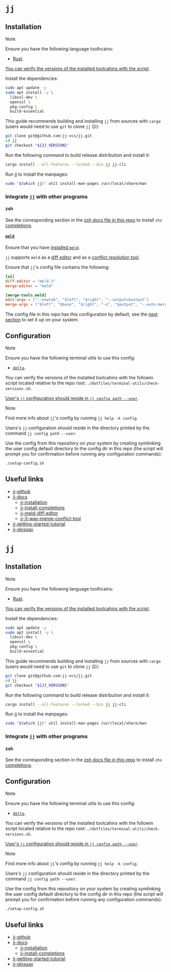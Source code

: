 # `jj`

## Installation

> [!NOTE]
>
> Ensure you have the following language toolhcains:
> - [Rust](../../system-setup/toolchains/rust/README.md).
>
> [You can verify the versions of the installed toolcahins with the script](../../system-setup/toolchains/README.md#verify-versions-of-the-installed-toolchains).

Install the dependencies:

```bash
sudo apt update -y
sudo apt install -y \
  libssl-dev \
  openssl \
  pkg-config \
  build-essential
```

This guide recommends building and installing `jj` from sources with `cargo` (users would need to use `git` to clone `jj` 😉):

```bash
git clone git@github.com:jj-vcs/jj.git
cd jj
git checkout "${JJ_VERSION}"
```

Run the following command to build release distribution and install it:

```bash
cargo install --all-features --locked --bin jj jj-cli
```

Run jj to install the manpages:

```bash
sudo "$(which jj)" util install-man-pages /usr/local/share/man
```

### Integrate `jj` with other programs

#### zsh

See the corresponding section in the [zsh docs file in this repo](../../zsh/README.md#jj) to install `zhs` [completions][jj-install-completions].

#### [`meld`](../../gui/meld/README.md)

Ensure that you have [installed `meld`](../../gui/meld/README.md#installation).

`jj` supports `meld` as a [diff editor][jj-meld-diff-editor] and as a [conflict resolution tool][jj-3-way-merge-conflict-tool].

Ensure that `jj`'s config file contains the following:

```toml
[ui]
diff-editor = "meld-3"
merge-editor = "meld"

[merge-tools.meld]
edit-args = ["--newtab", "$left", "$right", "--output=$output"]
merge-args = ["$left", "$base", "$right", "-o", "$output", "--auto-merge"]
```

The config file in this repo has this configuration by default, see the [next section](#configuration) to set it up on your system.

## Configuration

> [!NOTE]
>
> Ensure you have the following terminal utils to use this config:
> - [`delta`](../terminal-utils/delta/README.md).
>
> You can verify the versions of the installed toolcahins with the followin script located relative to the repo root: `./dotfiles/terminal-utils/check-versions.sh`.

[User's `jj` configuration should reside in `jj config path --user`](https://git-scm.com/docs/git-config#Documentation/git-config.txt---global).

> [!NOTE]
>
> Find more info about `jj`'s config by running `jj help -k config`.

Users's `jj` configuration should reside in the directory printed by the command `jj config path --user`.

Use the config from this repository on your system by creating symlinking the user config default directory to the config dir in this repo (the script will prompt you for confirmation before running any configuration commands):

```bash
./setup-config.sh
```

## Useful links

- [jj-github][jj-github]
- [jj-docs][jj-docs]
  - [jj-installation][jj-installation]
  - [jj-install-completions][jj-install-completions]
  - [jj-meld-diff-editor][jj-meld-diff-editor]
  - [jj-3-way-merge-conflict-tool][jj-3-way-merge-conflict-tool]
- [jj-getting-started-tutorial][jj-getting-started-tutorial]
- [jj-glossay][jj-glossay]

[jj-github]: https://github.com/jj-vcs/jj
[jj-docs]: https://jj-vcs.github.io/jj/latest/
[jj-installation]: https://jj-vcs.github.io/jj/latest/install-and-setup/
[jj-install-completions]: https://jj-vcs.github.io/jj/latest/install-and-setup/#command-line-completion
[jj-meld-diff-editor]: https://jj-vcs.github.io/jj/latest/config/#using-meld-as-a-diff-editor
[jj-3-way-merge-conflict-tool]: https://jj-vcs.github.io/jj/latest/config/#3-way-merge-tools-for-conflict-resolution
[jj-getting-started-tutorial]: https://www.youtube.com/watch?v=cZqFaMlufDY
[jj-glossay]: https://jj-vcs.github.io/jj/latest/glossary/
# `jj`

## Installation

> [!NOTE]
>
> Ensure you have the following language toolhcains:
> - [Rust](../../system-setup/toolchains/rust/README.md).
>
> [You can verify the versions of the installed toolcahins with the script](../../system-setup/toolchains/README.md#verify-versions-of-the-installed-toolchains).

Install the dependencies:

```bash
sudo apt update -y
sudo apt install -y \
  libssl-dev \
  openssl \
  pkg-config \
  build-essential
```

This guide recommends building and installing `jj` from sources with `cargo` (users would need to use `git` to clone `jj` 😉):

```bash
git clone git@github.com:jj-vcs/jj.git
cd jj
git checkout "${JJ_VERSION}"
```

Run the following command to build release distribution and install it:

```bash
cargo install --all-features --locked --bin jj jj-cli
```

Run jj to install the manpages:

```bash
sudo "$(which jj)" util install-man-pages /usr/local/share/man
```

### Integrate `jj` with other programs

#### zsh

See the corresponding section in the [zsh docs file in this repo](../../zsh/README.md#jj) to install `zhs` [completions][jj-install-completions].

## Configuration

> [!NOTE]
>
> Ensure you have the following terminal utils to use this config:
> - [`delta`](../terminal-utils/delta/README.md).
>
> You can verify the versions of the installed toolcahins with the followin script located relative to the repo root: `./dotfiles/terminal-utils/check-versions.sh`.

[User's `jj` configuration should reside in `jj config path --user`](https://git-scm.com/docs/git-config#Documentation/git-config.txt---global).

> [!NOTE]
>
> Find more info about `jj`'s config by running `jj help -k config`.

Users's `jj` configuration should reside in the directory printed by the command `jj config path --user`.

Use the config from this repository on your system by creating symlinking the user config default directory to the config dir in this repo (the script will prompt you for confirmation before running any configuration commands):

```bash
./setup-config.sh
```

## Useful links

- [jj-github][jj-github]
- [jj-docs][jj-docs]
  - [jj-installation][jj-installation]
  - [jj-install-completions][jj-install-completions]
- [jj-getting-started-tutorial][jj-getting-started-tutorial]
- [jj-glossay][jj-glossay]

[jj-github]: https://github.com/jj-vcs/jj
[jj-docs]: https://jj-vcs.github.io/jj/latest/
[jj-installation]: https://jj-vcs.github.io/jj/latest/install-and-setup/
[jj-install-completions]: https://jj-vcs.github.io/jj/latest/install-and-setup/#command-line-completion
[jj-getting-started-tutorial]: https://www.youtube.com/watch?v=cZqFaMlufDY
[jj-glossay]: https://jj-vcs.github.io/jj/latest/glossary/

